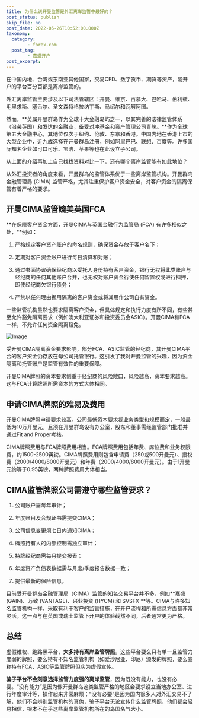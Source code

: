 ```yaml
---
title: 为什么说开曼监管是外汇离岸监管中最好的？
post_status: publish
skip_file: no
post_date: 2022-05-26T10:52:00.000Z
taxonomy:
  category:
        - forex-com
  post_tag:
        - 嘉盛开户
post_excerpt: 
---
```

在中国内地、台湾或东南亚其他国家，交易CFD、数字货币、期货等资产，能开户的平台百分百都是离岸监管的。

外汇离岸监管主要涉及以下司法管辖区：开曼、维京、百慕大、巴哈马、伯利兹、毛里求斯、塞舌尔、圣文森特格拉纳丁斯、马绍尔和瓦努阿图。

然而，**英属开曼群岛作为全球十大金融岛屿之一，以其完善的法律监管体系（沿袭英国）和发达的金融业，备受对冲基金和资产管理公司青睐。**作为全球第五大金融中心，其地位仅次于纽约、伦敦、东京和香港。中国内地在香港上市的大型企业中，近九成选择在开曼群岛注册，例如阿里巴巴、联想、百度等。许多国际知名企业如可口可乐、宝洁、苹果等也在此设立子公司。

从上面的介绍再加上自己找找资料对比一下，还有哪个离岸监管能有如此地位？

从外汇投资者的角度来看，开曼群岛的监管体系优于一些离岸监管机构。开曼群岛金融管理局 (CIMA) 监管严格，尤其注重保护客户资金安全，对客户资金的隔离保管有着严格的要求。

## 开曼CIMA监管媲美英国FCA

**在保障客户资金方面，开曼CIMA与英国金融行为监管局 (FCA) 有许多相似之处，**例如：

1. 严格规定客户资产账户的命名规则，确保资金存放于客户名下；

1. 定期对客户资金账户进行每日清算和对账；

1. 通过书面协议确保经纪商以受托人身份持有客户资金，银行无权将此类账户与经纪商的任何其他账户合并，也无权对账户资金行使任何留置权或进行扣押，即使经纪商欠银行债务；

1. 严禁以任何理由挪用隔离的客户资金或将其用作公司自有资金。

一些监管机构虽然也要求隔离客户资金，但具体规定和执行力度有所不同，有些甚至允许豁免隔离要求（例如澳大利亚证券和投资委员会ASIC）。开曼CIMA和FCA一样，不允许任何资金隔离豁免。

![Image](https://prod-files-secure.s3.us-west-2.amazonaws.com/39ed1227-6d7d-4570-be36-9ccd4a2c4241/bd849744-3fcb-4a37-8312-357962c8f065/image.png?X-Amz-Algorithm=AWS4-HMAC-SHA256&X-Amz-Content-Sha256=UNSIGNED-PAYLOAD&X-Amz-Credential=ASIAZI2LB4663GSG6SDE%2F20250504%2Fus-west-2%2Fs3%2Faws4_request&X-Amz-Date=20250504T101341Z&X-Amz-Expires=3600&X-Amz-Security-Token=IQoJb3JpZ2luX2VjEGUaCXVzLXdlc3QtMiJHMEUCICncuY7yTVo2rmSZQy8WjjusWBglMVWhE9fkBDchiBhRAiEAre1i%2BFJfZKHBCeEcuGcw5wKqsBEkjs0LScExv6SDnIUqiAQI%2Fv%2F%2F%2F%2F%2F%2F%2F%2F%2F%2FARAAGgw2Mzc0MjMxODM4MDUiDK7JgpyEDSH6OLQepSrcA%2BXEZt2cdY8FeMno8LgYpn7t05kvPQXHMIAX5FjwZ%2Fuf9PooFMWtX%2B0p42c5aD41iqB9%2F%2BRwLpb%2BTHGAonn416yrit53Plf8WmNFNBkWJrxm5z91jr%2BULifNNrFItL%2FrooEAqVsypYYxGYkZHeQMOrUM9WhsojeCEb4YMaYZXZb0tGi6MGe7TV%2Boav9XxOhR6n%2FMJn1xkKhAYKAD%2BO%2BxbBHQJKm%2Fqs16bcSnh4B5FjsHD%2FaZzLBWfpOxUYRfNWr0bucn%2BQNZR8VZjlcskoHN3deXMWN%2FVe6Q3lrL4e7hW7bfs9HM%2FX83GxGCIhHhk%2FI55ja36JavbMfdRB%2Fqaj5rLPP%2BllJszgfGk7DTZedRTfnUykMOpiBxnEcKEroUYdnl6CVIKMEznW%2B%2Bc0Q%2F0f9o1ScWb28taqD6JvP6902ZgbH3pM3DnYKdYMEemmM1EzJADUz6ljy4Pu3T%2B0nBQt9Ty7OfVgyyvFrahpcbo0pIz8khxJ%2B1AzDyG%2Bv2Hjz%2BV2LTFdfMohSajfIBYaHrmWD4bB4%2Bti%2B7ac44qeCkPkfVFJBgpVgFDij7%2B7QFtuoaurwv6F6Drbp9up36PjwYmxqdAMd8K7FQz%2FJQ7hXJn7Z0Wsh%2F3Xvyb%2BEyw5T4bkz1MM7p28AGOqUBgsYOudcTXZXOqdiZAaRWk34fur86%2BNJMwfMuXeIiQv5Z3PUKlVm5VEHzY48Uie6M6Vsa%2BwJvvW2nmY%2Bp5fhFEZxVL0BbEcvA2zw05zQ47wKRHIv2qtrQmVu1X6AGERgnMfFmkd6Ouu7tFTrWMHgz34Pt%2F6iuW%2BIeZG%2Bp3gWfyp9ItKteuC1kJCBYaNI2xgSQnjjnhaLGLaKjE6ar9AQXUCcg%2FQjG&X-Amz-Signature=fbd4fa0ad34eac8cf2b5f1d5e20f70511d092e859d7b6a7a0a650d720cfdc5d3&X-Amz-SignedHeaders=host&x-id=GetObject)

受开曼CIMA隔离资金要求影响，部分FCA、ASIC监管的经纪商，其开曼CIMA平台的客户资金仍存放在母公司托管银行。这引发了我对开曼监管的兴趣，因为资金隔离和托管账户是监管有效性的重要保障。

开曼CIMA牌照的资本要求侧重于经纪商的风险敞口，风险越高，资本要求越高。这与FCA计算牌照所需资本的方式大体相同。

## **申请CIMA牌照的难易及费用**

开曼CIMA牌照申请要求较高。公司最低资本要求视业务类型和规模而定，一般最低为10万开曼元，且须在开曼群岛设有办公室，股东和董事需经监管部门批准并通过Fit and Proper考核。

CIMA牌照费用与FCA牌照费用相当。FCA牌照费用包括年费、席位费和业务权限费，约1500-2500英镑。CIMA牌照费用则包含申请费（250或500开曼元）、授权费（2000/4000/8000开曼元）和年费（2000/4000/8000开曼元）。由于1开曼元约等于0.95英镑，两种牌照费用大体相当。

## CIMA监管牌照公司需遵守哪些监管要求？

1. 公司账户需每年审计；

1. 年度账目及合规证书需提交CIMA；

1. 公司信息变更须七日内通知CIMA；

1. 牌照持有人的内部控制需独立审计；

1. 持牌经纪商需每月提交报表；

1. 年度资产负债表数据需与月度/季度报告数据一致；

1. 提供最新的保险信息。

目前受开曼群岛金融管理局（CIMA）监管的知名交易平台并不多，例如**嘉盛 (GAIN)、万致 (VANTAGE)、兴业投资 (HYCM) 和 SVSFX **等。CIMA与许多知名监管机构一样，采取有利于客户的监管措施，在开户流程和所需信息方面都非常灵活。这一点与在英国或瑞士监管下开户的体验截然不同，后者通常更为严格。

## 总结

虚假维权、跑路黑平台，**大多持有离岸监管牌照**。这些平台要么只有单一且监管力度弱的牌照，要么持有不知名监管机构（如爱沙尼亚、印尼）颁发的牌照，要么宣称持有FCA、ASIC等监管牌照但实为虚假宣传。

**骗子平台不会刻意选择监管力度强的离岸监管**，因为既没有能力，也没有必要。“没有能力”是因为像开曼群岛这类监管严格的地区会要求设立当地办公室、进行年度审计等，操作起来非常麻烦；“没有必要”是因为国内很多人对外汇交易不了解，他们不会辨别监管机构的真伪，骗子平台无论宣传什么监管牌照，他们都会轻易相信，根本不在乎这些离岸监管机构所在的岛国名气大小。